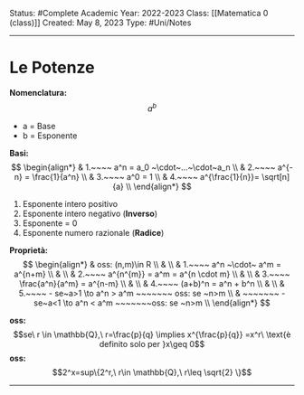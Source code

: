 Status: #Complete
Academic Year: 2022-2023
Class: [[Matematica 0 (class)]]
Created: May 8, 2023
Type: #Uni/Notes 

---

# Le Potenze

**Nomenclatura:**
$$ a^b$$

- a = Base
- b = Esponente 

**Basi:**
$$ \begin{align*}
& 1.~~~~ a^n = a_0 ~\cdot~...~\cdot~a_n \\
& 2.~~~~ a^{-n} = \frac{1}{a^n} \\
& 3.~~~~ a^0 = 1 \\
& 4.~~~~ a^{\frac{1}{n}}= \sqrt[n]{a} \\
\end{align*}
$$

1. Esponente intero positivo 
2. Esponente intero negativo (**Inverso**)
3. Esponente = 0
4. Esponente numero razionale (**Radice**)

**Proprietà:**
$$ \begin{align*}
& oss: (n,m)\in R \\
& \\
& 1.~~~~ a^n ~\cdot~ a^m = a^{n+m} \\
& \\
& 2.~~~~ a^{n^{m}} = a^m = a^{n \cdot m} \\
& \\
& 3.~~~~ \frac{a^n}{a^m} = a^{n-m} \\
& \\
& 4.~~~~ (a+b)^n = a^n + b^n \\
& \\
& 5.~~~~ - se~a>1 \to a^n > a^m ~~~~~~~ oss: se ~n>m \\
& ~~~~~~~ - se~a<1 \to a^n < a^m ~~~~~~~oss: se ~n>m \\
\end{align*}
$$

**oss:**$$se\ r \in \mathbb{Q},\ r=\frac{p}{q} \implies x^{\frac{p}{q}} =x^r\ \text{è definito solo per }x\geq 0$$
**oss:**
$$2^x=sup\{2^r,\ r\in \mathbb{Q},\ r\leq \sqrt{2} \}$$

---
